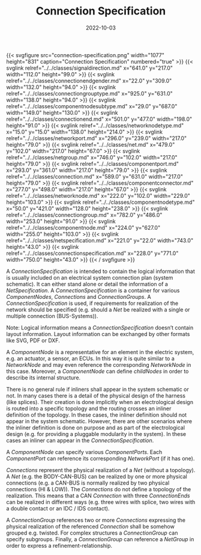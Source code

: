 ﻿---
title: Connection Specification
toc: false
type: specs
layout: diagram
date: "2022-10-03"
draft: false
specification: VEC
version: 2.0.1
documentType: "Recommendation"
elementType: Diagram
classes:
  - SignalDirection
  - ConnectionEndGender
  - ConnectionGroupType
  - ComponentNodeSubType
  - ConnectionEnd
  - NetworkNodeType
  - NetworkPort
  - Net
  - NetGroup
  - ComponentPort
  - Connection
  - ComponentConnector
  - NetworkNode
  - ComponentNodeType
  - ConnectionGroup
  - ComponentNode
  - NetSpecification
  - ConnectionSpecification
menu:
  VEC-2.0.1:    
    parent: connectivity
    identifier: connectivity/connection-specification
    weight: 1010004 

# Prev/next pager order (if `docs_section_pager` enabled in `params.toml`)
weight: 1010004
---
{{< svgfigure src="connection-specification.png" width="1077" height="831" caption="Connection Specification" numbered="true" >}}
  {{< svglink relref="../../classes/signaldirection.md" x="641.0" y="217.0" width="112.0" height="99.0" >}}
  {{< svglink relref="../../classes/connectionendgender.md" x="22.0" y="309.0" width="132.0" height="94.0" >}}
  {{< svglink relref="../../classes/connectiongrouptype.md" x="925.0" y="631.0" width="138.0" height="94.0" >}}
  {{< svglink relref="../../classes/componentnodesubtype.md" x="29.0" y="687.0" width="149.0" height="130.0" >}}
  {{< svglink relref="../../classes/connectionend.md" x="501.0" y="477.0" width="198.0" height="91.0" >}}
  {{< svglink relref="../../classes/networknodetype.md" x="15.0" y="15.0" width="138.0" height="214.0" >}}
  {{< svglink relref="../../classes/networkport.md" x="296.0" y="239.0" width="217.0" height="79.0" >}}
  {{< svglink relref="../../classes/net.md" x="479.0" y="102.0" width="217.0" height="67.0" >}}
  {{< svglink relref="../../classes/netgroup.md" x="746.0" y="102.0" width="217.0" height="79.0" >}}
  {{< svglink relref="../../classes/componentport.md" x="293.0" y="361.0" width="217.0" height="79.0" >}}
  {{< svglink relref="../../classes/connection.md" x="589.0" y="631.0" width="217.0" height="79.0" >}}
  {{< svglink relref="../../classes/componentconnector.md" x="277.0" y="498.0" width="217.0" height="67.0" >}}
  {{< svglink relref="../../classes/networknode.md" x="222.0" y="102.0" width="229.0" height="103.0" >}}
  {{< svglink relref="../../classes/componentnodetype.md" x="50.0" y="421.0" width="128.0" height="238.0" >}}
  {{< svglink relref="../../classes/connectiongroup.md" x="782.0" y="486.0" width="253.0" height="91.0" >}}
  {{< svglink relref="../../classes/componentnode.md" x="224.0" y="627.0" width="255.0" height="103.0" >}}
  {{< svglink relref="../../classes/netspecification.md" x="221.0" y="22.0" width="743.0" height="43.0" >}}
  {{< svglink relref="../../classes/connectionspecification.md" x="228.0" y="771.0" width="750.0" height="43.0" >}}
{{< / svgfigure >}}
<p> A <i>ConnectionSpecification</i> is intended to contain the logical information that is usually included on an electrical system connection plan (system schematic). It can either stand alone or detail the information of a <i>NetSpecification</i>. A <i>ConnectionSpecification</i> is a container for various <i>ComponentNodes</i>, <i>Connections</i> and <i>ConnectionGroups</i>. A <i>ConnectionSpecification</i> is used, if requirements for realization of the network should be specified&#160;(e.g. should a <i>Net</i> be realized with a single or multiple connection (BUS-Systems)).      </p>      <p> Note: Logical information means a <i>ConnectionSpecification</i> doesn&rsquo;t contain layout information. Layout information can be exchanged by other formats like SVG, PDF or DXF.      </p>      <p> A <i>ComponentNode</i> is a representative for an element in the electric system, e.g. an actuator, a sensor, an ECUs. In this way it is quite similar to a <i>NetworkNode</i> and may even reference the corresponding <i>NetworkNode</i> in this case. Moreover, a <i>ComponentNode</i> can define <i>childNodes</i> in order to describe its internal structure.      </p>      <p> There is no general rule if inliners shall appear in the system schematic or not. In many cases there is a detail of the physical design of the harness (like splices). Their creation is done implicitly when an electrological design is routed into a specific topology and the routing crosses an inliner definition of the topology. In these cases, the inliner definition should not appear in the system schematic. However, there are other scenarios where the inliner definition is done on purpose and as part of the electrological design (e.g. for providing a pluggable modularity in the system).&#160;In these cases an inliner can appear in the <i>ConnectionSpecification</i>.      </p>      <p> A <i>ComponentNode</i> can specify various <i>ComponentPorts</i>. Each <i>ComponentPort </i>can reference its corresponding <i>NetworkPort</i> (if it has one).      </p>      <p> <i>Connections</i> represent the physical realization of a <i>Net </i>(without a topology). A <i>Net</i> (e.g. the BODY-CAN-BUS) can be realized by one or more physical connections (e.g. a&#160;CAN-BUS&#160;is normally realized by two physical connections (HI&#160;&amp;&#160;LOW)). The <i>Connections</i> do not define a topology of the realization. This means that a CAN <i>Connection</i> with three <i>ConnectionEnds</i> can be realized in different ways (e.g. three wires with splice, two wires with a double contact or an IDC&#160;/&#160;IDS contact).      </p>      <p> A <i>ConnectionGroup</i> references two or more <i>Connections</i> expressing the physical realization of the referenced <i>Connection</i> shall be somehow grouped e.g. twisted. For complex structures a <i>ConnectionGroup</i> can specify subgroups. Finally, a <i>ConnectionGroup</i> can reference a <i>NetGroup</i> in order to express a refinement-relationship.      </p>